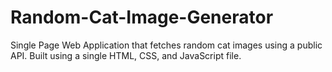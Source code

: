 # Random-Cat-Image-Generator
Single Page Web Application that fetches random cat images using a public API. Built using a single HTML, CSS, and JavaScript file.

